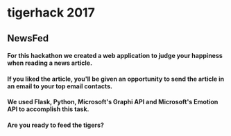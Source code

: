 # tigerhack 2017
## NewsFed
#### For this hackathon we created a web application to judge your happiness when reading a news article.  
#### If you liked the article, you'll be given an opportunity to send the article in an email to your top email contacts.
#### We used Flask, Python, Microsoft's Graphi API and Microsoft's Emotion API to accomplish this task.
#### Are you ready to feed the tigers?
